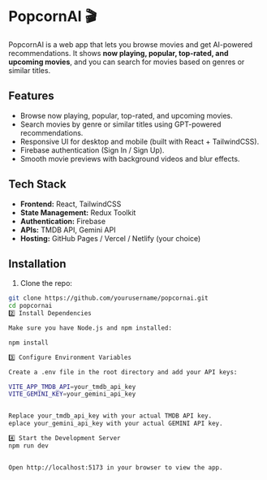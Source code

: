 # PopcornAI 🎬

PopcornAI is a web app that lets you browse movies and get AI-powered recommendations. It shows **now playing, popular, top-rated, and upcoming movies**, and you can search for movies based on genres or similar titles.

## Features

- Browse now playing, popular, top-rated, and upcoming movies.
- Search movies by genre or similar titles using GPT-powered recommendations.
- Responsive UI for desktop and mobile (built with React + TailwindCSS).
- Firebase authentication (Sign In / Sign Up).
- Smooth movie previews with background videos and blur effects.

## Tech Stack

- **Frontend:** React, TailwindCSS
- **State Management:** Redux Toolkit
- **Authentication:** Firebase
- **APIs:** TMDB API, Gemini API
- **Hosting:** GitHub Pages / Vercel / Netlify (your choice)

## Installation

1. Clone the repo:

```bash
git clone https://github.com/yourusername/popcornai.git
cd popcornai
2️⃣ Install Dependencies

Make sure you have Node.js and npm installed:

npm install

3️⃣ Configure Environment Variables

Create a .env file in the root directory and add your API keys:

VITE_APP_TMDB_API=your_tmdb_api_key
VITE_GEMINI_KEY=your_gemini_api_key


Replace your_tmdb_api_key with your actual TMDB API key.
eplace your_gemini_api_key with your actual GEMINI API key.

4️⃣ Start the Development Server
npm run dev


Open http://localhost:5173 in your browser to view the app.
